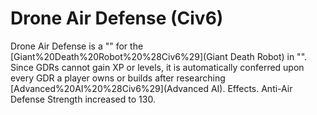 # Drone Air Defense (Civ6)

Drone Air Defense is a "" for the [Giant%20Death%20Robot%20%28Civ6%29](Giant Death Robot) in "". Since GDRs cannot gain XP or levels, it is automatically conferred upon every GDR a player owns or builds after researching [Advanced%20AI%20%28Civ6%29](Advanced AI).
Effects.
 Anti-Air Defense Strength increased to 130.
